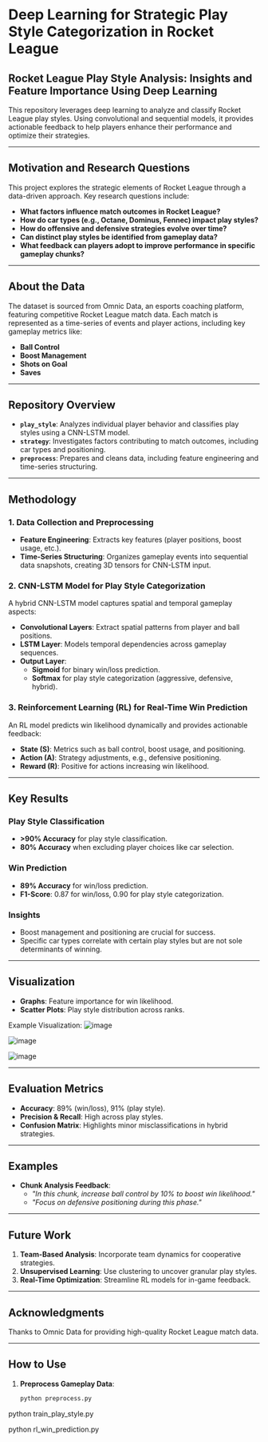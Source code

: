 # Deep Learning for Strategic Play Style Categorization in Rocket League

## Rocket League Play Style Analysis: Insights and Feature Importance Using Deep Learning

This repository leverages deep learning to analyze and classify Rocket League play styles. Using convolutional and sequential models, it provides actionable feedback to help players enhance their performance and optimize their strategies.

---

## Motivation and Research Questions

This project explores the strategic elements of Rocket League through a data-driven approach. Key research questions include:

- **What factors influence match outcomes in Rocket League?**
- **How do car types (e.g., Octane, Dominus, Fennec) impact play styles?**
- **How do offensive and defensive strategies evolve over time?**
- **Can distinct play styles be identified from gameplay data?**
- **What feedback can players adopt to improve performance in specific gameplay chunks?**

---

## About the Data

The dataset is sourced from Omnic Data, an esports coaching platform, featuring competitive Rocket League match data. Each match is represented as a time-series of events and player actions, including key gameplay metrics like:

- **Ball Control**
- **Boost Management**
- **Shots on Goal**
- **Saves**

---

## Repository Overview

- **`play_style`**: Analyzes individual player behavior and classifies play styles using a CNN-LSTM model.
- **`strategy`**: Investigates factors contributing to match outcomes, including car types and positioning.
- **`preprocess`**: Prepares and cleans data, including feature engineering and time-series structuring.

---

## Methodology

### 1. Data Collection and Preprocessing
- **Feature Engineering**: Extracts key features (player positions, boost usage, etc.).
- **Time-Series Structuring**: Organizes gameplay events into sequential data snapshots, creating 3D tensors for CNN-LSTM input.

### 2. CNN-LSTM Model for Play Style Categorization
A hybrid CNN-LSTM model captures spatial and temporal gameplay aspects:
- **Convolutional Layers**: Extract spatial patterns from player and ball positions.
- **LSTM Layer**: Models temporal dependencies across gameplay sequences.
- **Output Layer**: 
  - **Sigmoid** for binary win/loss prediction.
  - **Softmax** for play style categorization (aggressive, defensive, hybrid).

### 3. Reinforcement Learning (RL) for Real-Time Win Prediction
An RL model predicts win likelihood dynamically and provides actionable feedback:
- **State (S)**: Metrics such as ball control, boost usage, and positioning.
- **Action (A)**: Strategy adjustments, e.g., defensive positioning.
- **Reward (R)**: Positive for actions increasing win likelihood.

---

## Key Results

### Play Style Classification
- **>90% Accuracy** for play style classification.
- **80% Accuracy** when excluding player choices like car selection.

### Win Prediction
- **89% Accuracy** for win/loss prediction.
- **F1-Score**: 0.87 for win/loss, 0.90 for play style categorization.

### Insights
- Boost management and positioning are crucial for success.
- Specific car types correlate with certain play styles but are not sole determinants of winning.

---

## Visualization

- **Graphs**: Feature importance for win likelihood.
- **Scatter Plots**: Play style distribution across ranks.
  
Example Visualization:
![image](https://github.com/user-attachments/assets/2f42e1eb-ea22-4fa9-b6ab-9e5c9d9a6bb9)

![image](https://github.com/user-attachments/assets/30ac0123-802d-4b25-b313-85cf472b13b1)

![image](https://github.com/user-attachments/assets/e8867ef1-adb9-4004-9664-7419510d8083)


---

## Evaluation Metrics
- **Accuracy**: 89% (win/loss), 91% (play style).
- **Precision & Recall**: High across play styles.
- **Confusion Matrix**: Highlights minor misclassifications in hybrid strategies.

---

## Examples

- **Chunk Analysis Feedback**:
  - *"In this chunk, increase ball control by 10% to boost win likelihood."*
  - *"Focus on defensive positioning during this phase."*

---

## Future Work
1. **Team-Based Analysis**: Incorporate team dynamics for cooperative strategies.
2. **Unsupervised Learning**: Use clustering to uncover granular play styles.
3. **Real-Time Optimization**: Streamline RL models for in-game feedback.

---

## Acknowledgments
Thanks to Omnic Data for providing high-quality Rocket League match data.

---

## How to Use

1. **Preprocess Gameplay Data**:
   ```python
   python preprocess.py
python train_play_style.py

python rl_win_prediction.py
